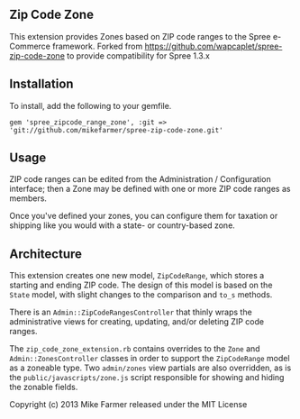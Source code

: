 Zip Code Zone
-------------

This extension provides Zones based on ZIP code ranges to the Spree e-Commerce
framework. Forked from https://github.com/wapcaplet/spree-zip-code-zone to provide 
compatibility for Spree 1.3.x



Installation
------------

To install, add the following to your gemfile.

    gem 'spree_zipcode_range_zone', :git => 'git://github.com/mikefarmer/spree-zip-code-zone.git'



Usage
-----

ZIP code ranges can be edited from the Administration / Configuration interface; then a Zone
may be defined with one or more ZIP code ranges as members.

Once you've defined your zones, you can configure them for taxation or shipping like you
would with a state- or country-based zone.


Architecture
------------

This extension creates one new model, `ZipCodeRange`, which stores a starting
and ending ZIP code. The design of this model is based on the `State` model,
with slight changes to the comparison and `to_s` methods.

There is an `Admin::ZipCodeRangesController` that thinly wraps the administrative
views for creating, updating, and/or deleting ZIP code ranges.

The `zip_code_zone_extension.rb` contains overrides to the `Zone` and
`Admin::ZonesController` classes in order to support the `ZipCodeRange` model
as a zoneable type. Two `admin/zones` view partials are also overridden, as is the
`public/javascripts/zone.js` script responsible for showing and hiding the zonable
fields.

Copyright (c) 2013 Mike Farmer released under the MIT License

